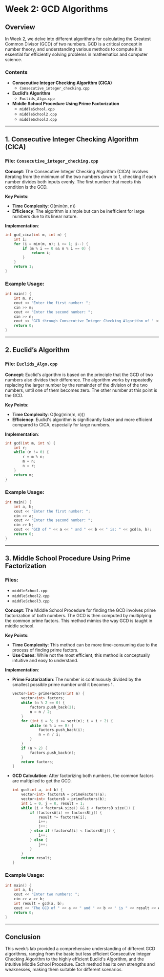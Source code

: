 # Week 2: GCD Algorithms

## Overview

In Week 2, we delve into different algorithms for calculating the Greatest Common Divisor (GCD) of two numbers. GCD is a critical concept in number theory, and understanding various methods to compute it is essential for efficiently solving problems in mathematics and computer science.

### Contents

- **Consecutive Integer Checking Algorithm (CICA)**
  - `Consecutive_integer_checking.cpp`
- **Euclid’s Algorithm**
  - `Euclids_Algo.cpp`
- **Middle School Procedure Using Prime Factorization**
  - `middleSchool.cpp`
  - `middleSchool2.cpp`
  - `middleSchool3.cpp`

---

## 1. Consecutive Integer Checking Algorithm (CICA)

### File: `Consecutive_integer_checking.cpp`

**Concept**:
The Consecutive Integer Checking Algorithm (CICA) involves iterating from the minimum of the two numbers down to 1, checking if each number divides both inputs evenly. The first number that meets this condition is the GCD.

**Key Points**:
- **Time Complexity**: O(min(m, n))
- **Efficiency**: The algorithm is simple but can be inefficient for large numbers due to its linear nature.

**Implementation**:
```cpp
int gcd_cica(int m, int n) {
    int i;
    for (i = min(m, n); i >= 1; i--) {
        if (m % i == 0 && n % i == 0) {
            return i;
        }
    }
    return 1;
}
```

### Example Usage:
```cpp
int main() {
    int m, n;
    cout << "Enter the first number: ";
    cin >> m;
    cout << "Enter the second number: ";
    cin >> n;
    cout << "GCD through Consecutive Integer Checking Algorithm of " << m << " and " << n << " is: " << gcd_cica(m, n);
    return 0;
}
```

---

## 2. Euclid’s Algorithm

### File: `Euclids_Algo.cpp`

**Concept**:
Euclid's algorithm is based on the principle that the GCD of two numbers also divides their difference. The algorithm works by repeatedly replacing the larger number by the remainder of the division of the two numbers, until one of them becomes zero. The other number at this point is the GCD.

**Key Points**:
- **Time Complexity**: O(log(min(m, n)))
- **Efficiency**: Euclid's algorithm is significantly faster and more efficient compared to CICA, especially for large numbers.

**Implementation**:
```cpp
int gcd(int m, int n) {
    int r;
    while (n != 0) {
        r = m % n;
        m = n;
        n = r;
    }
    return m;
}
```

### Example Usage:
```cpp
int main() {
    int a, b;
    cout << "Enter the first number: ";
    cin >> a;
    cout << "Enter the second number: ";
    cin >> b;
    cout << "GCD of " << a << " and " << b << " is: " << gcd(a, b);
    return 0;
}
```

---

## 3. Middle School Procedure Using Prime Factorization

### Files: 
- `middleSchool.cpp`
- `middleSchool2.cpp`
- `middleSchool3.cpp`

**Concept**:
The Middle School Procedure for finding the GCD involves prime factorization of both numbers. The GCD is then computed by multiplying the common prime factors. This method mimics the way GCD is taught in middle school.

**Key Points**:
- **Time Complexity**: This method can be more time-consuming due to the process of finding prime factors.
- **Use Cases**: While not the most efficient, this method is conceptually intuitive and easy to understand.

**Implementation**:
- **Prime Factorization**: 
  The number is continuously divided by the smallest possible prime number until it becomes 1.
  
  ```cpp
  vector<int> primeFactors(int n) {
      vector<int> factors;
      while (n % 2 == 0) {
          factors.push_back(2);
          n = n / 2;
      }
      for (int i = 3; i <= sqrt(n); i = i + 2) {
          while (n % i == 0) {
              factors.push_back(i);
              n = n / i;
          }
      }
      if (n > 2) {
          factors.push_back(n);
      }
      return factors;
  }
  ```

- **GCD Calculation**:
  After factorizing both numbers, the common factors are multiplied to get the GCD.
  
  ```cpp
  int gcd(int a, int b) {
      vector<int> factorsA = primeFactors(a);
      vector<int> factorsB = primeFactors(b);
      int i = 0, j = 0, result = 1;
      while (i < factorsA.size() && j < factorsB.size()) {
          if (factorsA[i] == factorsB[j]) {
              result *= factorsA[i];
              i++;
              j++;
          } else if (factorsA[i] < factorsB[j]) {
              i++;
          } else {
              j++;
          }
      }
      return result;
  }
  ```

### Example Usage:
```cpp
int main() {
    int a, b;
    cout << "Enter two numbers: ";
    cin >> a >> b;
    int result = gcd(a, b);
    cout << "The GCD of " << a << " and " << b << " is " << result << endl;
    return 0;
}
```

---

## Conclusion

This week’s lab provided a comprehensive understanding of different GCD algorithms, ranging from the basic but less efficient Consecutive Integer Checking Algorithm to the highly efficient Euclid's Algorithm, and the intuitive Middle School Procedure. Each method has its own strengths and weaknesses, making them suitable for different scenarios.
